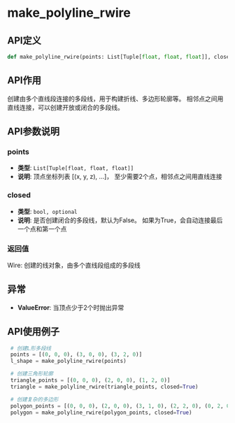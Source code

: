 # make_polyline_rwire

## API定义

```python
def make_polyline_rwire(points: List[Tuple[float, float, float]], closed: bool = False) -> Wire
```

## API作用

创建由多个直线段连接的多段线，用于构建折线、多边形轮廓等。
相邻点之间用直线连接，可以创建开放或闭合的多段线。

## API参数说明

### points

- **类型**: `List[Tuple[float, float, float]]`
- **说明**: 顶点坐标列表 [(x, y, z), ...]， 至少需要2个点，相邻点之间用直线连接

### closed

- **类型**: `bool, optional`
- **说明**: 是否创建闭合的多段线，默认为False。 如果为True，会自动连接最后一个点和第一个点

### 返回值

Wire: 创建的线对象，由多个直线段组成的多段线

## 异常

- **ValueError**: 当顶点少于2个时抛出异常

## API使用例子

```python
 # 创建L形多段线
 points = [(0, 0, 0), (3, 0, 0), (3, 2, 0)]
 l_shape = make_polyline_rwire(points)

 # 创建三角形轮廓
 triangle_points = [(0, 0, 0), (2, 0, 0), (1, 2, 0)]
 triangle = make_polyline_rwire(triangle_points, closed=True)

 # 创建复杂的多边形
 polygon_points = [(0, 0, 0), (2, 0, 0), (3, 1, 0), (2, 2, 0), (0, 2, 0)]
 polygon = make_polyline_rwire(polygon_points, closed=True)
```
